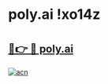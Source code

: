 # poly.ai !xo14z

# <h2><a href="https://b3mwke.esa.edu.pl?title=poly.ai&ref=xo14z">🔗👉 🔴 poly.ai</a></h2>

[![acn](https://github.com/user-attachments/assets/0f9c940e-d8b0-45ae-aac7-cd30a18b3e1c)](https://b3mwke.esa.edu.pl?title=poly.ai&ref=xo14z)

